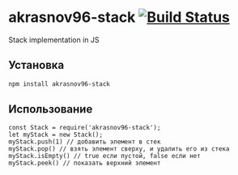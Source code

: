 # akrasnov96-stack [![Build Status](https://travis-ci.org/aikrasnov/akrasnov96-stack.svg?branch=master)](https://travis-ci.org/aikrasnov/akrasnov96-stack)
Stack implementation in JS
## Установка
```bash
npm install akrasnov96-stack
```
## Использование
```javasript
const Stack = require('akrasnov96-stack');
let myStack = new Stack();
myStack.push(1) // добавить элемент в стек
myStack.pop() // взять элемент сверху, и удалить его из стека
myStack.isEmpty() // true если пустой, false если нет
myStack.peek() // показать верхний элемент
```
